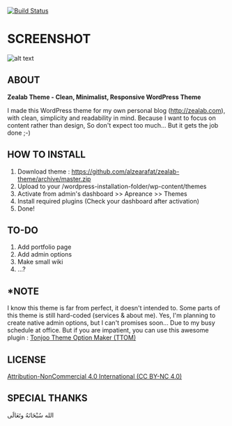 [![Build Status](https://travis-ci.org/Automattic/_s.svg?branch=master)](https://travis-ci.org/Automattic/_s)

SCREENSHOT
===

![alt text](http://i62.tinypic.com/k2izgo.png "Zealab Theme Screenshot")


ABOUT
---------------

**Zealab Theme - Clean, Minimalist, Responsive WordPress Theme**

I made this WordPress theme for my own personal blog (http://zealab.com), with clean, simplicity and readability in mind. Because I want to focus on content rather than design, So don't expect too much... But it gets the job done ;-)


HOW TO INSTALL
---------------
1. Download theme : https://github.com/alzearafat/zealab-theme/archive/master.zip
2. Upload to your /wordpress-installation-folder/wp-content/themes
3. Activate from admin's dashboard >> Apreance >> Themes
4. Install required plugins (Check your dashboard after activation)
5. Done!


TO-DO
---------------

1. Add portfolio page
2. Add admin options
3. Make small wiki
4. ...?


*NOTE
---------------
I know this theme is far from perfect, it doesn't intended to. Some parts of this theme is still hard-coded (services & about me). Yes, I'm planning to create native admin options, but I can't promises soon... Due to my busy schedule at office. But if you are impatient, you can use this awesome plugin : [Tonjoo Theme Option Maker (TTOM)](https://wordpress.org/plugins/tonjoo-theme-option-maker/)


LICENSE
---------------
[Attribution-NonCommercial 4.0 International (CC BY-NC 4.0)](http://creativecommons.org/licenses/by-nc/4.0/)


SPECIAL THANKS
---------------
الله سُبْحَانَهُ وتَعَالَى

